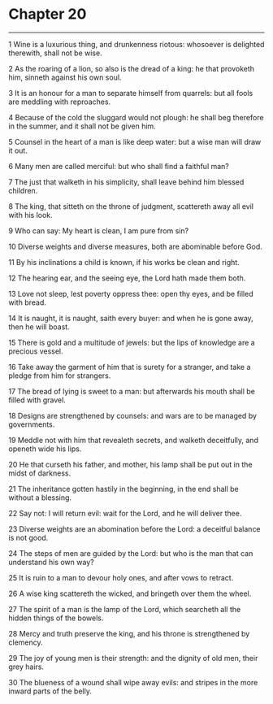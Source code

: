 # Chapter 20

***

1 Wine is a luxurious thing, and drunkenness riotous: whosoever is delighted therewith, shall not be wise.

2 As the roaring of a lion, so also is the dread of a king: he that provoketh him, sinneth against his own soul.

3 It is an honour for a man to separate himself from quarrels: but all fools are meddling with reproaches.

4 Because of the cold the sluggard would not plough: he shall beg therefore in the summer, and it shall not be given him.

5 Counsel in the heart of a man is like deep water: but a wise man will draw it out.

6 Many men are called merciful: but who shall find a faithful man?

7 The just that walketh in his simplicity, shall leave behind him blessed children.

8 The king, that sitteth on the throne of judgment, scattereth away all evil with his look.

9 Who can say: My heart is clean, I am pure from sin?

10 Diverse weights and diverse measures, both are abominable before God.

11 By his inclinations a child is known, if his works be clean and right.

12 The hearing ear, and the seeing eye, the Lord hath made them both.

13 Love not sleep, lest poverty oppress thee: open thy eyes, and be filled with bread.

14 It is naught, it is naught, saith every buyer: and when he is gone away, then he will boast.

15 There is gold and a multitude of jewels: but the lips of knowledge are a precious vessel.

16 Take away the garment of him that is surety for a stranger, and take a pledge from him for strangers.

17 The bread of lying is sweet to a man: but afterwards his mouth shall be filled with gravel.

18 Designs are strengthened by counsels: and wars are to be managed by governments.

19 Meddle not with him that revealeth secrets, and walketh deceitfully, and openeth wide his lips.

20 He that curseth his father, and mother, his lamp shall be put out in the midst of darkness.

21 The inheritance gotten hastily in the beginning, in the end shall be without a blessing.

22 Say not: I will return evil: wait for the Lord, and he will deliver thee.

23 Diverse weights are an abomination before the Lord: a deceitful balance is not good.

24 The steps of men are guided by the Lord: but who is the man that can understand his own way?

25 It is ruin to a man to devour holy ones, and after vows to retract.

26 A wise king scattereth the wicked, and bringeth over them the wheel.

27 The spirit of a man is the lamp of the Lord, which searcheth all the hidden things of the bowels.

28 Mercy and truth preserve the king, and his throne is strengthened by clemency.

29 The joy of young men is their strength: and the dignity of old men, their grey hairs.

30 The blueness of a wound shall wipe away evils: and stripes in the more inward parts of the belly.

